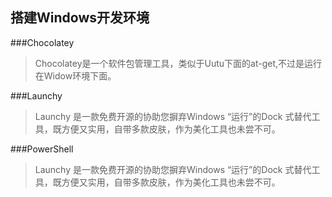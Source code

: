 搭建Windows开发环境
---

###Chocolatey

> Chocolatey是一个软件包管理工具，类似于Uutu下面的at-get,不过是运行在Widow环境下面。

###Launchy 

> Launchy 是一款免费开源的协助您摒弃Windows “运行”的Dock 式替代工具，既方便又实用，自带多款皮肤，作为美化工具也未尝不可。

###PowerShell

> Launchy 是一款免费开源的协助您摒弃Windows “运行”的Dock 式替代工具，既方便又实用，自带多款皮肤，作为美化工具也未尝不可。